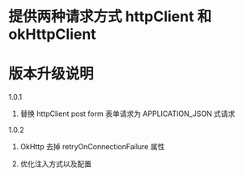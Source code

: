 # 提供两种请求方式 httpClient 和 okHttpClient

# 版本升级说明

1.0.1

1. 替换 httpClient post form 表单请求为 APPLICATION_JSON 式请求

1.0.2

1. OkHttp 去掉 retryOnConnectionFailure 属性

2. 优化注入方式以及配置